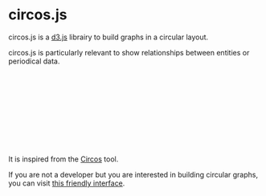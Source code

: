 # circos.js

circos.js is a  [d3.js](http://www.d3js.org) librairy to build graphs in a circular layout.

circos.js is particularly relevant to show relationships between entities or periodical data.

<svg id='chart' style='display: block; margin: auto;'></svg>

<script src='_data/months.js'></script>
<script src='_data/temperature_paris_2014.js'></script>
<script src='_data/temperature_paris_2013.js'></script>
<script src='_data/temperature_paris_2012.js'></script>
<script src='_data/temperature_paris_2011.js'></script>
<script src='_data/temperature_paris_2010.js'></script>
<script src='_data/temperature_paris_2009.js'></script>
<script src='_data/temperature_paris_2008.js'></script>
<script src='_data/temperature_paris_2007.js'></script>

<script src='_scripts/paris_temperatures.js'></script>

It is inspired from the [Circos](http://www.circos.ca) tool.

If you are not a developer but you are interested in building circular graphs, you can visit [this friendly interface](http://easycircos.org).


